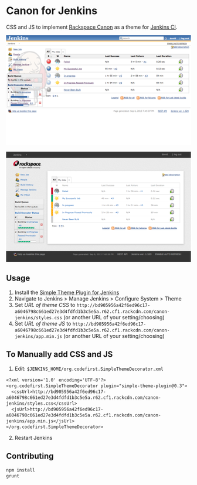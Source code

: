 # Canon for Jenkins

CSS and JS to implement [Rackspace Canon](http://canon.rackspace.com/) as a theme for [Jenkins CI](http://jenkins-ci.org/).

![Before](CanonJenkinsBefore.png "Before")

![After](CanonJenkinsAfter.png "After")


## Usage

1. Install the [Simple Theme Plugin for Jenkins](https://wiki.jenkins-ci.org/display/JENKINS/Simple+Theme+Plugin)
2. Navigate to Jenkins > Manage Jenkins > Configure System > Theme
3. Set _URL of theme CSS_ to `http://bd905956a42f6ed96c17-a6046798c661ed27e3d4fdfd1b3c5e5a.r62.cf1.rackcdn.com/canon-jenkins/styles.css` (or another URL of your setting/choosing)
4. Set _URL of theme JS_ to `http://bd905956a42f6ed96c17-a6046798c661ed27e3d4fdfd1b3c5e5a.r62.cf1.rackcdn.com/canon-jenkins/app.min.js` (or another URL of your setting/choosing)

## To Manually add CSS and JS 

1. Edit: `$JENKINS_HOME/org.codefirst.SimpleThemeDecorator.xml`
```
<?xml version='1.0' encoding='UTF-8'?>
<org.codefirst.SimpleThemeDecorator plugin="simple-theme-plugin@0.3">
  <cssUrl>http://bd905956a42f6ed96c17-a6046798c661ed27e3d4fdfd1b3c5e5a.r62.cf1.rackcdn.com/canon-jenkins/styles.css</cssUrl>
  <jsUrl>http://bd905956a42f6ed96c17-a6046798c661ed27e3d4fdfd1b3c5e5a.r62.cf1.rackcdn.com/canon-jenkins/app.min.js</jsUrl>
</org.codefirst.SimpleThemeDecorator>
```

2. Restart Jenkins
 

## Contributing

```
npm install
grunt
```
